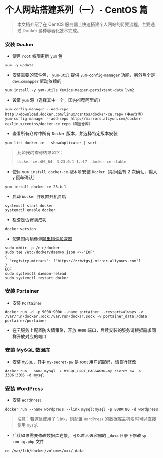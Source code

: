 # 个人网站搭建系列（一）- CentOS 篇
> 本文档介绍了在 CentOS 服务器上快速搭建个人网站的简要流程，主要通过 Docker 这种容器化技术完成。

### 安装 Docker

- 使用 `root` 权限更新 `yum` 包
```
yum -y update
```

- 安装需要的软件包， `yum-util` 提供 `yum-config-manager` 功能，另外两个是 `devicemapper` 驱动依赖的
```
yum install -y yum-utils device-mapper-persistent-data lvm2
```

- 设置 `yum` 源（选择其中一个，国内推荐阿里的）
```
yum-config-manager --add-repo http://download.docker.com/linux/centos/docker-ce.repo（中央仓库）
yum-config-manager --add-repo http://mirrors.aliyun.com/docker-ce/linux/centos/docker-ce.repo（阿里仓库）
```

- 查看所有仓库中所有 `Docker` 版本，并选择特定版本安装
```
yum list docker-ce --showduplicates | sort -r
```
> 比如我的查询结果如下：
> ```
> docker-ce.x86_64  3:23.0.1-1.el7  docker-ce-stable
> ```

-  使用 `yum install docker-ce-版本号` 安装 `Docker`（期间会有 2 次确认，输入 `y` 回车确认）
```
yum install docker-ce-23.0.1
```

- 启动 `Docker` 并设置开机自启
```
systemctl start docker
systemctl enable docker
```

- 检查是否安装成功
```
docker version
```

- 配置国内镜像源[阿里镜像加速器](https://cr.console.aliyun.com/cn-hangzhou/instances/mirrors)
```
sudo mkdir -p /etc/docker
sudo tee /etc/docker/daemon.json <<-'EOF'
{
  "registry-mirrors": ["https://zriwtgsj.mirror.aliyuncs.com"]
}
EOF
sudo systemctl daemon-reload
sudo systemctl restart docker
```

### 安装 Portainer

- 安装 `Portainer`
```
docker run -d -p 9000:9000 --name portainer --restart=always -v /var/run/docker.sock:/var/run/docker.sock -v portainer_data:/data portainer/portainer
```

- 在云服务上配置防火墙策略，开放 `9000` 端口，后续安装的服务请根据需求同样开放对应的端口

### 安装 MySQL 数据库

- 安装 `MySQL`，其中 `my-secret-pw` 是 root 用户的密码，请自行修改
```
docker run --name mysql -e MYSQL_ROOT_PASSWORD=my-secret-pw -p 3306:3306 -d mysql
```

### 安装 WordPress

- 安装 `WordPress`
```
docker run --name wordpress --link mysql:mysql -p 8080:80 -d wordpress
```
> 注意：若这里使用了 `link`，则配置 `WordPress` 的数据库主机名时可以直接使用 `mysql`

- 后续如果需要修改数据库连接，可以进入该容器的 `_data` 目录下修改 `wp-config.php` 文件
```
cd /var/lib/docker/volumes/xxx/_data
```